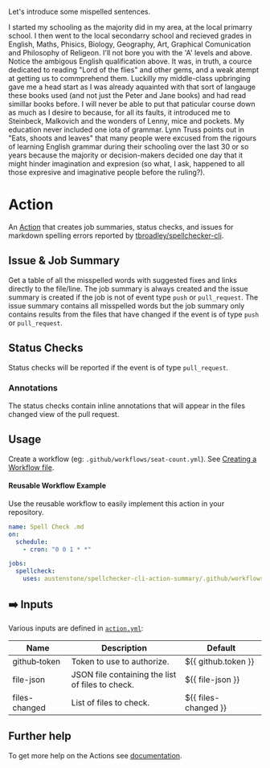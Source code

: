 Let's introduce some mispelled sentences.

I started my schooling as the majority did in my area, at the local primarry school. I then
went to the local secondarry school and recieved grades in English, Maths, Phisics,
Biology, Geography, Art, Graphical Comunication and Philosophy of Religeon. I'll not
bore you with the 'A' levels and above.
Notice the ambigous English qualification above. It was, in truth, a cource dedicated to
reading "Lord of the flies" and other gems, and a weak atempt at getting us to
commprehend them. Luckilly my middle-class upbringing gave me a head start as I was
already aquainted with that sort of langauge these books used (and not just the Peter and
Jane books) and had read simillar books before. I will never be able to put that paticular
course down as much as I desire to because, for all its faults, it introduced me to
Steinbeck, Malkovich and the wonders of Lenny, mice and pockets.
My education never included one iota of grammar. Lynn Truss points out in "Eats,
shoots and leaves" that many people were excused from the rigours of learning English
grammar during their schooling over the last 30 or so years because the majority or
decision-makers decided one day that it might hinder imagination and expresion (so
what, I ask, happened to all those expresive and imaginative people before the ruling?).

# Action
An [Action](https://docs.github.com/en/actions) that creates job summaries, status checks, and issues for markdown spelling errors reported by [tbroadley/spellchecker-cli](https://github.com/tbroadley/spellchecker-cli).

## Issue & Job Summary
Get a table of all the misspelled words with suggested fixes and links directly to the file/line. The job summary is always created and the issue summary is created if the job is not of event type `push` or `pull_request`. The issue summary contains all misspelled words but the job summary only contains results from the files that have changed if the event is of type `push` or `pull_request`.

## Status Checks
Status checks will be reported if the event is of type `pull_request`.

### Annotations
The status checks contain inline annotations that will appear in the files changed view of the pull request.

## Usage
Create a workflow (eg: `.github/workflows/seat-count.yml`). See [Creating a Workflow file](https://help.github.com/en/articles/configuring-a-workflow#creating-a-workflow-file).

#### Reusable Workflow Example
Use the reusable workflow to easily implement this action in your repository.
```yml
name: Spell Check .md
on:
  schedule:
    - cron: "0 0 1 * *"

jobs:
  spellcheck:
    uses: austenstone/spellchecker-cli-action-summary/.github/workflows/spellcheck.yml@main
```

## ➡️ Inputs
Various inputs are defined in [`action.yml`](action.yml):

| Name | Description | Default |
| --- | - | - |
| github&#x2011;token | Token to use to authorize. | ${{&nbsp;github.token&nbsp;}} |
| file-json | JSON file containing the list of files to check. | ${{&nbsp;file-json&nbsp;}} |
| files-changed | List of files to check. | ${{&nbsp;files-changed&nbsp;}} |

<!-- 
## ⬅️ Outputs
| Name | Description |
| --- | - |
| output | The output. |
-->

## Further help
To get more help on the Actions see [documentation](https://docs.github.com/en/actions).
